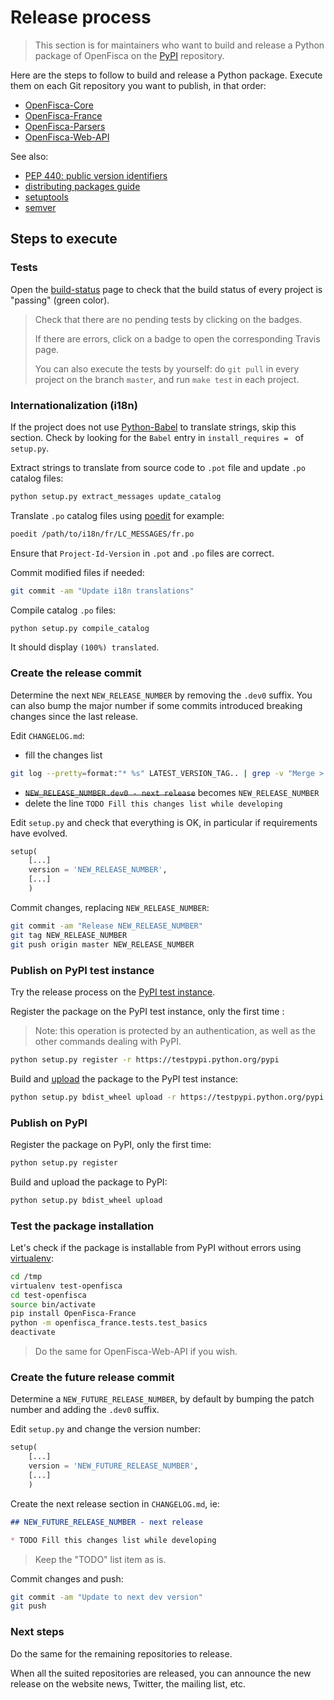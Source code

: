 # Release process

> This section is for maintainers who want to build and release a Python package of OpenFisca on the [PyPI](https://pypi.python.org/pypi) repository.

Here are the steps to follow to build and release a Python package.
Execute them on each Git repository you want to publish, in that order:

* [OpenFisca-Core](https://github.com/openfisca/openfisca-core)
* [OpenFisca-France](https://github.com/openfisca/openfisca-france)
* [OpenFisca-Parsers](https://github.com/openfisca/openfisca-parsers)
* [OpenFisca-Web-API](https://github.com/openfisca/openfisca-web-api)

See also:

* [PEP 440: public version identifiers](http://legacy.python.org/dev/peps/pep-0440/#public-version-identifiers)
* [distributing packages guide](https://python-packaging-user-guide.readthedocs.org/en/latest/distributing.html)
* [setuptools](https://pythonhosted.org/setuptools/setuptools.html)
* [semver](http://semver.org/)

## Steps to execute

### Tests

Open the [build-status](http://www.openfisca.fr/build-status) page to check that the build status of every project is "passing" (green color).

> Check that there are no pending tests by clicking on the badges.
>
> If there are errors, click on a badge to open the corresponding Travis page.
>
> You can also execute the tests by yourself: do `git pull` in every project on the branch `master`, and run `make test` in each project.

### Internationalization (i18n)

If the project does not use [Python-Babel](http://babel.pocoo.org/) to translate strings, skip this section. Check by looking for the `Babel` entry in `install_requires = ` of `setup.py`.

Extract strings to translate from source code to `.pot` file and update `.po` catalog files:

```bash
python setup.py extract_messages update_catalog
```

Translate `.po` catalog files using [poedit](https://poedit.net/) for example:

```bash
poedit /path/to/i18n/fr/LC_MESSAGES/fr.po
```

Ensure that `Project-Id-Version` in `.pot` and `.po` files are correct.

Commit modified files if needed:

```bash
git commit -am "Update i18n translations"
```

Compile catalog `.po` files:

```bash
python setup.py compile_catalog
```

It should display `(100%) translated`.

### Create the release commit

Determine the next `NEW_RELEASE_NUMBER` by removing the `.dev0` suffix. You can also bump the major number if some commits introduced breaking changes since the last release.

Edit `CHANGELOG.md`:

* fill the changes list
```bash
git log --pretty=format:"* %s" LATEST_VERSION_TAG.. | grep -v "Merge > pull request"
```
* ~~`NEW_RELEASE_NUMBER.dev0 - next release`~~ becomes `NEW_RELEASE_NUMBER`
* delete the line `TODO Fill this changes list while developing`

Edit `setup.py` and check that everything is OK, in particular if requirements have evolved.

```python
setup(
    [...]
    version = 'NEW_RELEASE_NUMBER',
    [...]
    )
```

Commit changes, replacing `NEW_RELEASE_NUMBER`:

```bash
git commit -am "Release NEW_RELEASE_NUMBER"
git tag NEW_RELEASE_NUMBER
git push origin master NEW_RELEASE_NUMBER
```

### Publish on PyPI test instance

Try the release process on the [PyPI test instance](https://wiki.python.org/moin/TestPyPI).

Register the package on the PyPI test instance, only the first time  :

> Note: this operation is protected by an authentication, as well as the other commands dealing with PyPI.

```bash
python setup.py register -r https://testpypi.python.org/pypi
```

Build and [upload](https://python-packaging-user-guide.readthedocs.org/en/latest/distributing.html#uploading-your-project-to-pypi) the package to the PyPI test instance:

```bash
python setup.py bdist_wheel upload -r https://testpypi.python.org/pypi
```

### Publish on PyPI

Register the package on PyPI, only the first time:

```bash
python setup.py register
```

Build and upload the package to PyPI:

```bash
python setup.py bdist_wheel upload
```

### Test the package installation

Let's check if the package is installable from PyPI without errors
using [virtualenv](https://virtualenv.pypa.io/en/latest/):

```bash
cd /tmp
virtualenv test-openfisca
cd test-openfisca
source bin/activate
pip install OpenFisca-France
python -m openfisca_france.tests.test_basics
deactivate
```

> Do the same for OpenFisca-Web-API if you wish.

### Create the future release commit

Determine a `NEW_FUTURE_RELEASE_NUMBER`, by default by bumping the patch number and adding the `.dev0` suffix.

Edit `setup.py` and change the version number:

```python
setup(
    [...]
    version = 'NEW_FUTURE_RELEASE_NUMBER',
    [...]
    )
```

Create the next release section in `CHANGELOG.md`, ie:

```markdown
## NEW_FUTURE_RELEASE_NUMBER - next release

* TODO Fill this changes list while developing
```

> Keep the "TODO" list item as is.

Commit changes and push:

```bash
git commit -am "Update to next dev version"
git push
```

### Next steps

Do the same for the remaining repositories to release.

When all the suited repositories are released, you can announce the new release
on the website news, Twitter, the mailing list, etc.
